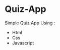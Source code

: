# Quiz-App
<p>Simple Quiz App Using :</p>
<ul>
  <li>Html</li>
  <li>Css</li>
  <li>Javascript</li>
</ul>
